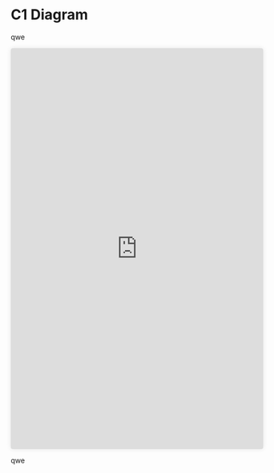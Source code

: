 # C1 Diagram

qwe

<iframe 
    src="https://elements-demo.stoplight.io/?spec=https://raw.githubusercontent.com/bndroll/mdb/master/src/api/openapi.yaml" 
    style="width:100%; height:800px; border:none; border-radius:4px; box-shadow: 0 0 10px rgba(0,0,0,0.1);"
></iframe>

qwe